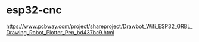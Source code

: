 # esp32-cnc

https://www.pcbway.com/project/shareproject/Drawbot_Wifi_ESP32_GRBL_Drawing_Robot_Plotter_Pen_bd437bc9.html
